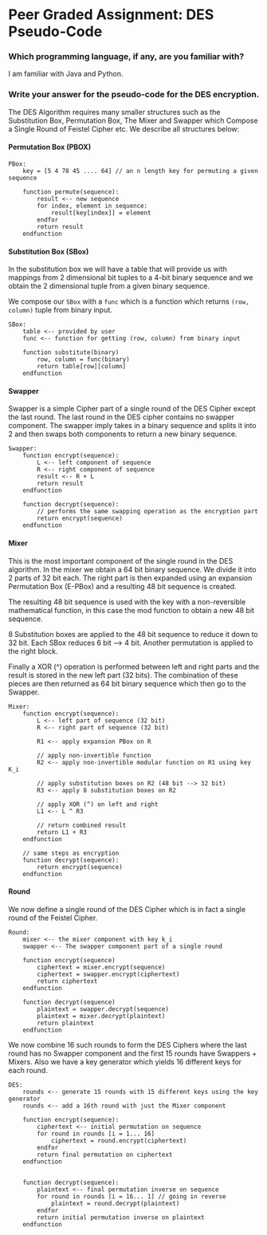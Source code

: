 # Peer Graded Assignment: DES Pseudo-Code

### Which programming language, if any, are you familiar with?

I am familiar with Java and Python.

### Write your answer for the pseudo-code for the DES encryption.

The DES Algorithm requires many smaller structures such as the Substitution Box, Permutation Box,
The Mixer and Swapper which Compose a Single Round of Feistel Cipher etc. We describe all structures 
below:

#### Permutation Box (PBOX)

```text
PBox:
    key = [5 4 78 45 .... 64] // an n length key for permuting a given sequence

    function permute(sequence):
        result <-- new sequence
        for index, element in sequence:
            result[key[index]] = element
        endfor
        return result
    endfunction
```

#### Substitution Box (SBox)
In the substitution box we will have a table that will provide us with mappings from 2 dimensional
bit tuples to a 4-bit binary sequence and we obtain the 2 dimensional tuple from a given binary 
sequence.

We compose our `SBox` with a `func` which is a function which returns `(row, column)` tuple from
binary input. 

```text
SBox:
    table <-- provided by user
    func <-- function for getting (row, column) from binary input

    function substitute(binary)
        row, column = func(binary)
        return table[row][column]
    endfunction
```

#### Swapper 
Swapper is a simple Cipher part of a single round of the DES Cipher except the last round. The last round 
in the DES cipher contains no swapper component. The swapper imply takes in a binary sequence and 
splits it into 2 and then swaps both components to return a new binary sequence.

```text
Swapper:
    function encrypt(sequence):
        L <-- left component of sequence
        R <-- right component of sequence
        result <-- R + L
        return result
    endfunction

    function decrypt(sequence):
        // performs the same swapping operation as the encryption part
        return encrypt(sequence)
    endfunction
```

#### Mixer
This is the most important component of the single round in the DES algorithm. In the mixer we obtain a
64 bit binary sequence. We divide it into 2 parts of 32 bit each. The right part is then expanded
using an expansion Permutation Box (E-PBox) and a resulting 48 bit sequence is created.

The resulting 48 bit sequence is used with the key with a non-reversible mathematical
function, in this case the mod function to obtain a new 48 bit sequence.

8 Substitution boxes are applied to the 48 bit sequence to reduce it down to 32 bit. Each SBox
reduces 6 bit --> 4 bit. Another permutation is applied to the right block.

Finally a XOR (^) operation is performed between left and right parts and the result is stored in
the new left part (32 bits). The combination of these pieces are then returned as 64 bit binary 
sequence which then go to the Swapper.  

```text
Mixer:
    function encrypt(sequence):
        L <-- left part of sequence (32 bit)
        R <-- right part of sequence (32 bit)
        
        R1 <-- apply expansion PBox on R
            
        // apply non-invertible function
        R2 <-- apply non-invertible modular function on R1 using key K_i
        
        // apply substitution boxes on R2 (48 bit --> 32 bit)
        R3 <-- apply 8 substitution boxes on R2 

        // apply XOR (^) on left and right
        L1 <-- L ^ R3

        // return combined result
        return L1 + R3
    endfunction
    
    // same steps as encryption
    function decrypt(sequence):
        return encrypt(sequence)
    endfunction
```

#### Round
We now define a single round of the DES Cipher which is in fact a single round of the Feistel 
Cipher.

```text
Round:
    mixer <-- the mixer component with key k_i
    swapper <-- The swapper component part of a single round

    function encrypt(sequence)
        ciphertext = mixer.encrypt(sequence)
        ciphertext = swapper.encrypt(ciphertext)
        return ciphertext
    endfunction

    function decrypt(sequence)
        plaintext = swapper.decrypt(sequence)
        plaintext = mixer.decrypt(plaintext)
        return plaintext
    endfunction
``` 

We now combine 16 such rounds to form the DES Ciphers where the last round has no Swapper component
and the first 15 rounds have Swappers + Mixers. Also we have a key generator which yields 16 
different keys for each round.

```text
DES:
    rounds <-- generate 15 rounds with 15 different keys using the key generator
    rounds <-- add a 16th round with just the Mixer component

    function encrypt(sequence):
        ciphertext <-- initial permutation on sequence
        for round in rounds [i = 1... 16]
            ciphertext = round.encrypt(ciphertext)
        endfor 
        return final permutation on ciphertext
    endfunction 


    function decrypt(sequence):
        plaintext <-- final permutation inverse on sequence
        for round in rounds [i = 16... 1] // going in reverse
            plaintext = round.decrypt(plaintext)
        endfor
        return initial permutation inverse on plaintext
    endfunction
```
